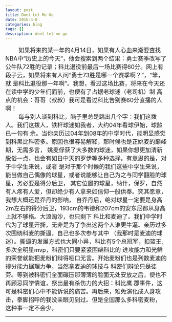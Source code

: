 ```yaml
---
layout: post
title: Dont Let Me Go
date: 2016-4-8
categories: blog
tags: []
description: dont let me go
---
```

<font size="4">
&emsp;&emsp;
如果将来的某一年的4月14日，如果有人心血来潮要查找NBA中“历史上的今天”，他会搜索到两个结果：勇士赛季改写了
公牛队72胜的记录；科比退役前最后一场比赛得60分。网上有段子云，如果将来有人问“勇士73胜是哪一个赛季啊？”，“笨，就
是科比退役那一年啊”。我想，看过这场比赛，将来在今天还在读中学的少年们面前，也便有了占据老球迷（老司机）制
高点的机会：哥哥（叔叔）我可是看过科比告别赛60分直播的人啊！<br/>
&emsp;&emsp;
每与别人谈到科比，脑子里总是跳出几个字：我们这拨人。我们这拨人，铁杆球迷如我者，大约04年看球伊始，球龄已一旬有
余。当你亲历过04年到08年的中学时代，能明显感觉到科黑比科密多。原因也很容易解释，那时候也是正姚麦的巅峰期，无需多言，
姚麦俘获了大多数的球迷，如果你想更加清新脱俗一点，也会有如日中天的罗伊等多种选择。有意思的是，对于中学生来说，或者
是对于那个时候的我们这些中学生来说，能当做自己偶像的球星，或者说能够让自己为之与同学翻脸的球星，务必要是得分后卫，
其它位置的球星，纳什，保罗，自然有人疼有人爱，但却绝少有人拿来如信仰一般供奉。究其愿意，我想大概还是乔丹的影响，
自乔丹后，绝对球星一定要是身高2m左右的得分后卫，193cm的韦德和207cm的安东尼都从身高上就不够格。大浪淘沙，也只剩下
科比和麦迪了。我们中学时代为了球星开撕，无非是为了争出这两个人谁更牛逼。亲历过多次围绕科麦的撕逼，自己也多次参与其中
（我那时是麦迪的球迷）。撕逼的发展方式也大同小异，科比有5个总冠军，扣篮王, 多次全明星mvp，科密们只要紧紧围绕科比的
进攻能力和光鲜的荣誉就能把麦粉们辩得哑口无言。开始麦粉们也是列数麦迪的得分能力据理力争，当然拿麦迪的球技与
科密们辩论只是徒劳。等到被科密们全面碾压那薄薄的脸面无处安放之后，便也不再顾忌同学情谊，祭出最有杀伤力的大招：科比鹰
郡事件，这可是科密们心中不能诉说的痛苦。再后来，难免演化成人身攻击，拳脚招呼的我没亲眼见到过。但是全国那么多科密麦粉，
这种事一定不会少。<br/>
<!--&emsp;&emsp;
科比-->
</font>


---

